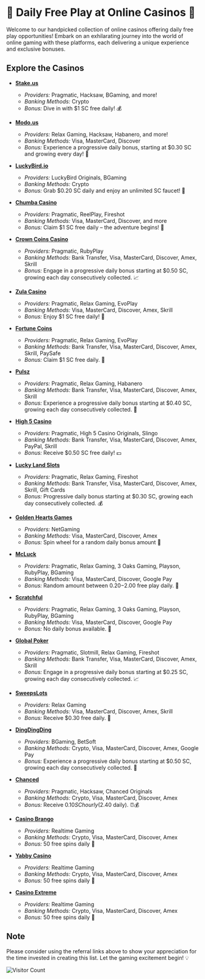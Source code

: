 # 🎰 Daily Free Play at Online Casinos 🎲

Welcome to our handpicked collection of online casinos offering daily free play opportunities! Embark on an exhilarating journey into the world of online gaming with these platforms, each delivering a unique experience and exclusive bonuses.

## Explore the Casinos

- **[Stake.us](https://stake.us/?c=6992f60f5a)**
  - *Providers:* Pragmatic, Hacksaw, BGaming, and more!
  - *Banking Methods:* Crypto
  - *Bonus:* Dive in with $1 SC free daily! 💰

- **[Modo.us](https://modo.us?referralCode=_MZ4Iv2bx3tX)**
  - *Providers:* Relax Gaming, Hacksaw, Habanero, and more!
  - *Banking Methods:* Visa, MasterCard, Discover
  - *Bonus:* Experience a progressive daily bonus, starting at $0.30 SC and growing every day! 🚀

- **[LuckyBird.io](https://luckybird.vip/?c=c_superdoob)**
  - *Providers:* LuckyBird Originals, BGaming
  - *Banking Methods:* Crypto
  - *Bonus:* Grab $0.20 SC daily and enjoy an unlimited SC faucet! 🌟

- **[Chumba Casino](https://lobby.chumbacasino.com)**
  - *Providers:* Pragmatic, ReelPlay, Fireshot
  - *Banking Methods:* Visa, MasterCard, Discover, and more
  - *Bonus:* Claim $1 SC free daily – the adventure begins! 🎁

- **[Crown Coins Casino](https://crowncoinscasino.com/?utm_campaign=e8a124de-7d1b-433c-af63-ebef876b37da)**
  - *Providers:* Pragmatic, RubyPlay
  - *Banking Methods:* Bank Transfer, Visa, MasterCard, Discover, Amex, Skrill
  - *Bonus:* Engage in a progressive daily bonus starting at $0.50 SC, growing each day consecutively collected. 📈

- **[Zula Casino](https://zulacasino.com/register/3be51717-227b-4495-a83a-65f7d75d4ed1)**
  - *Providers:* Pragmatic, Relax Gaming, EvoPlay
  - *Banking Methods:* Visa, MasterCard, Discover, Amex, Skrill
  - *Bonus:* Enjoy $1 SC free daily! 💸

- **[Fortune Coins](https://fortunecoins.com/register/5640b2d2-28cf-4ec1-97d4-1f22b7ff6aaa)**
  - *Providers:* Pragmatic, Relax Gaming, EvoPlay
  - *Banking Methods:* Bank Transfer, Visa, MasterCard, Discover, Amex, Skrill, PaySafe
  - *Bonus:* Claim $1 SC free daily. 🎉

- **[Pulsz](https://pulsz.com/?invited_by=34wfnt)**
  - *Providers:* Pragmatic, Relax Gaming, Habanero
  - *Banking Methods:* Bank Transfer, Visa, MasterCard, Discover, Amex, Skrill
  - *Bonus:* Experience a progressive daily bonus starting at $0.40 SC, growing each day consecutively collected. 🔄

- **[High 5 Casino](https://high5casino.com/gc?adId=INV001%3Ad00b3r)**
  - *Providers:* Pragmatic, High 5 Casino Originals, Slingo
  - *Banking Methods:* Bank Transfer, Visa, MasterCard, Discover, Amex, PayPal, Skrill
  - *Bonus:* Receive $0.50 SC free daily! 💵
 
- **[Lucky Land Slots](https://luckylandslots.com)**
  - *Providers:* Pragmatic, Relax Gaming, Fireshot
  - *Banking Methods:* Bank Transfer, Visa, MasterCard, Discover, Amex, Skrill, Gift Cards
  - *Bonus:* Progressive daily bonus starting at $0.30 SC, growing each day consecutively collected. 💰

- **[Golden Hearts Games](https://goldenheartsgames.com/referral/LLNP98Y30V)**
  - *Providers:* NetGaming
  - *Banking Methods:* Visa, MasterCard, Discover, Amex
  - *Bonus:* Spin wheel for a random daily bonus amount 🤑

- **[McLuck](https://mcluck.com)**
  - *Providers:* Pragmatic, Relax Gaming, 3 Oaks Gaming, Playson, RubyPlay, BGaming
  - *Banking Methods:* Visa, MasterCard, Discover, Google Pay
  - *Bonus:* Random amount between $0.20-$2.00 free play daily. 🚀

- **[Scratchful](https://scratchful.com/?r=826086841)**
  - *Providers:* Pragmatic, Relax Gaming, 3 Oaks Gaming, Playson, RubyPlay, BGaming
  - *Banking Methods:* Visa, MasterCard, Discover, Google Pay
  - *Bonus:* No daily bonus available. 🚫

- **[Global Poker](https://globalpoker.com)**
  - *Providers:* Pragmatic, Slotmill, Relax Gaming, Fireshot
  - *Banking Methods:* Bank Transfer, Visa, MasterCard, Discover, Amex, Skrill
  - *Bonus:* Engage in a progressive daily bonus starting at $0.25 SC, growing each day consecutively collected. 📈

- **[SweepsLots](https://sweepsLots.com)**
  - *Providers:* Relax Gaming
  - *Banking Methods:* Visa, MasterCard, Discover, Amex, Skrill
  - *Bonus:* Receive $0.30 free daily. 💸

- **[DingDingDing](https://dingdingding.com/?referral=71dddc47-2416-55a1-881a-0b1129861260)**
  - *Providers:* BGaming, BetSoft
  - *Banking Methods:* Crypto, Visa, MasterCard, Discover, Amex, Google Pay
  - *Bonus:* Experience a progressive daily bonus starting at $0.50 SC, growing each day consecutively collected. 🚀

- **[Chanced](https://chanced.com/?aid=26657)**
  - *Providers:* Pragmatic, Hacksaw, Chanced Originals
  - *Banking Methods:* Crypto, Visa, MasterCard, Discover, Amex
  - *Bonus:* Receive $0.10 SC hourly ($2.40 daily). ⏰💰

- **[Casino Brango](https://casinobrango.com)**
  - *Providers:* Realtime Gaming
  - *Banking Methods:* Crypto, Visa, MasterCard, Discover, Amex
  - *Bonus:* 50 free spins daily 🎁

- **[Yabby Casino](https://yabbycasino.com)**
  - *Providers:* Realtime Gaming
  - *Banking Methods:* Crypto, Visa, MasterCard, Discover, Amex
  - *Bonus:* 50 free spins daily 🌟

- **[Casino Extreme](https://casinoextreme.eu)**
  - *Providers:* Realtime Gaming
  - *Banking Methods:* Crypto, Visa, MasterCard, Discover, Amex
  - *Bonus:* 50 free spins daily 🫰

## Note

Please consider using the referral links above to show your appreciation for the time invested in creating this list. Let the gaming excitement begin! 💡



![Visitor Count](https://profile-counter.glitch.me/sooperdoob/count.svg)
